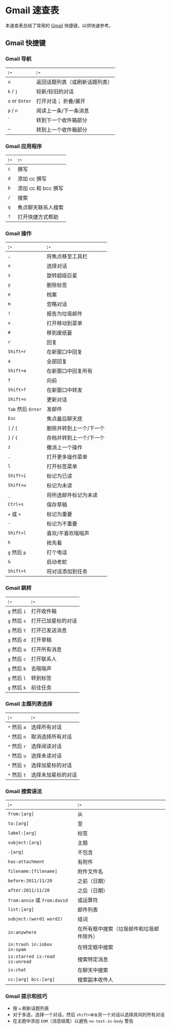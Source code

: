 Gmail 速查表
===

本速查表总结了常用的 [Gmail](https://gmail.com/) 快捷键，以供快速参考。

Gmail 快捷键
---

### Gmail 导航

:- | :-
:- | :-
`u` | 返回话题列表（或刷新话题列表）
`k` / `j` | 较新/较旧的对话
`o` or `Enter` | 打开对话； 折叠/展开
`p` / `n` | 阅读上一条/下一条消息
<code>\`</code> | 转到下一个收件箱部分
`~` | 转到上一个收件箱部分
<!--rehype:className=shortcuts-->

### Gmail 应用程序

:- | :-
:- | :-
`c` | 撰写
`d` | 添加 cc 撰写
`b` | 添加 cc 和 bcc 撰写
`/` | 搜索
`q` | 焦点聊天联系人搜索
`?` | 打开快捷方式帮助
<!--rehype:className=shortcuts-->

### Gmail 操作
<!--rehype:wrap-class=row-span-3-->

:- | :-
:- | :-
`,` | 将焦点移至工具栏
`x` | 选择对话
`s` | 旋转超级巨星
`y` | 删除标签
`e` | 档案
`m` | 忽略对话
`!` | 报告为垃圾邮件
`v` | 打开移动到菜单
`#` | 移到废纸篓
`r` | 回复
`Shift+r` | 在新窗口中回复
`a` | 全部回复
`Shift+a` | 在新窗口中回复所有
`f` | 向前
`Shift+f` | 在新窗口中转发
`Shift+n` | 更新对话
`Tab` 然后 `Enter` | 发邮件
`Esc` | 焦点最后聊天痣
`]` / `[` | 删除并转到上一个/下一个
`}` / `{` | 存档并转到上一个/下一个
`z` | 撤消上一个操作
`.` | 打开更多操作菜单
`l` | 打开标签菜单
`Shift+i` | 标记为已读
`Shift+u` | 标记为未读
`_` | 将所选邮件标记为未读
`Ctrl+s` | 保存草稿
`+` 或 `=` | 标记为重要
`-` | 标记为不重要
`Shift+l` | 喜欢/不喜欢嗡嗡声
`h` | 抢先看
`g` 然后 `p` | 打个电话
`&` | 启动老蛇
`Shift+t` | 将对话添加到任务
<!--rehype:className=shortcuts-->

### Gmail 跳转

:- | :-
:- | :-
`g` 然后 `i` | 打开收件箱
`g` 然后 `s` | 打开已加星标的对话
`g` 然后 `t` | 打开已发送消息
`g` 然后 `d` | 打开草稿
`g` 然后 `a` | 打开所有消息
`g` 然后 `c` | 打开联系人
`g` 然后 `b` | 去嗡嗡声
`g` 然后 `l` | 转到标签
`g` 然后 `k` | 前往任务
<!--rehype:className=shortcuts-->

### Gmail 主题列表选择

:- | :-
:- | :-
`*` 然后 `a` | 选择所有对话
`*` 然后 `n` | 取消选择所有对话
`*` 然后 `r` | 选择阅读对话
`*` 然后 `u` | 选择未读对话
`*` 然后 `s` | 选择加星标的对话
`*` 然后 `t` | 选择未加星标的对话
<!--rehype:className=shortcuts-->

### Gmail 搜索语法

:- | :-
:- | :-
`from:[arg]` | 从
`to:[arg]` | 至
`label:­[arg]` | 标签
`subjec­t:[arg]` | 主题
`-[arg]` | 不包含
`has:at­tac­hment` | 有附件
`filena­me:­[fi­lename]` | 附件文件名
`before­:20­11/­11/20` | 之前（日期）
`after:­201­1/11/20` | 之后（日期）
`from:annie` 或 `from:david` | 或运算符
`list:[arg]` | 邮件列表
`subjec­t:(­word1 word2)` | 组词
`in:any­where` | 在所有框中搜索（垃圾邮件和垃圾邮件除外）
`in:trash in:inbox in:spam` | 在特定框中搜索
`is:starred is:read is:unread` | 搜索特定消息
`is:chat` | 在聊天中搜索
`cc:[arg] bcc:[arg]` | 搜索副本收件人
<!--rehype:className=shortcuts-->

### Gmail 提示和技巧

- 按 `u` 刷新话题列表
- 对于多选，选择一个对话，然后 `shift+单击`另一个对话以选择其间的所有对话
- 在主题中添加 `EOM`（消息结尾）以避免 `no-text-in-body` 警告
